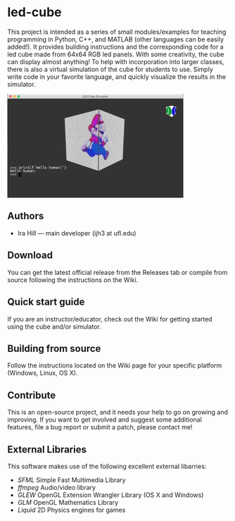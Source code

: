 # led-cube
This project is intended as a series of small modules/examples for teaching programming in Python, C++, and MATLAB (other languages can be easily added!). It provides building instructions and the corresponding code for a led cube made from 64x64 RGB led panels. With some creativity, the cube can display almost anything! To help with incorporation into larger classes, there is also a virtual simulation of the cube for students to use. Simply write code in your favorite language, and quickly visualize the results in the simulator. 

<img align="middle" src="https://github.com/maverick7170/led-cube/blob/assets/wiki/simulator.png" width="400">

## Authors
  - Ira Hill — main developer (ijh3 at ufl.edu)

## Download
You can get the latest official release from the Releases tab or compile from source following the instructions on the Wiki.

## Quick start guide
If you are an instructor/educator, check out the Wiki for getting started using the cube and/or simulator.

## Building from source
Follow the instructions located on the Wiki page for your specific platform (Windows, Linux, OS X).

## Contribute
This is an open-source project, and it needs your help to go on growing and improving. If you want to get involved and suggest some additional features, file a bug report or submit a patch, please contact me!

## External Libraries
This software makes use of the following excellent external libarries:
  * _SFML_ Simple Fast Multimedia Library
  * _ffmpeg_ Audio/video library
  * _GLEW_ OpenGL Extension Wrangler Library (OS X and Windows)
  * _GLM_ OpenGL Mathematics Library
  * _Liquid_ 2D Physics engines for games

